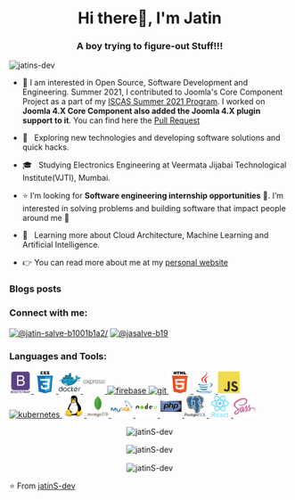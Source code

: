 <h1 align="center">Hi there👋, I'm Jatin</h1>
<h3 align="center">A boy trying to figure-out Stuff!!!</h3>

<p align="left"> <img src="https://komarev.com/ghpvc/?username=jatins-dev&label=Profile%20views&color=0e75b6&style=flat" alt="jatins-dev" /> </p>

- :star_struck:  I am interested in Open Source, Software Development and Engineering. Summer 2021, I contributed to Joomla's Core Component Project as a part of my [ISCAS Summer 2021 Program](https://summer.iscas.ac.cn/). I worked on **Joomla 4.X Core Component also added the Joomla 4.X plugin support to it**. You can find here the [Pull Request](https://github.com/joomla-projects/soc21_guided-tour/pull/5) 
- 🤔 &nbsp; Exploring new technologies and developing software solutions and quick hacks.
- 🎓 &nbsp; Studying Electronics Engineering at Veermata Jijabai Technological Institute(VJTI), Mumbai.
- :star:  I’m looking for **Software engineering internship opportunities** :raising_hand:. I’m interested in solving problems and building software that impact people around me :raised_hands: 

- 🌱 &nbsp; Learning more about Cloud Architecture, Machine Learning and Artificial Intelligence.
- :point_right:  You can read more about me at my [personal website](https://jatins-dev.github.io/myPortfolio/)

### Blogs posts
<!-- BLOG-POST-LIST:START -->
<!-- BLOG-POST-LIST:END -->

<h3 align="left">Connect with me:</h3>
<p align="left">
<a href="https://linkedin.com/in/@jatin-salve-b1001b1a2/" target="blank"><img align="center" src="https://raw.githubusercontent.com/rahuldkjain/github-profile-readme-generator/master/src/images/icons/Social/linked-in-alt.svg" alt="@jatin-salve-b1001b1a2/" height="30" width="40" /></a>
<a href="https://medium.com/@jasalve-b19" target="blank"><img align="center" src="https://raw.githubusercontent.com/rahuldkjain/github-profile-readme-generator/master/src/images/icons/Social/medium.svg" alt="@jasalve-b19" height="30" width="40" /></a>
</p>

<h3 align="left">Languages and Tools:</h3>
<p align="left"> <a href="https://getbootstrap.com" target="_blank"> <img src="https://raw.githubusercontent.com/devicons/devicon/master/icons/bootstrap/bootstrap-plain-wordmark.svg" alt="bootstrap" width="40" height="40"/> </a> <a href="https://www.w3schools.com/css/" target="_blank"> <img src="https://raw.githubusercontent.com/devicons/devicon/master/icons/css3/css3-original-wordmark.svg" alt="css3" width="40" height="40"/> </a> <a href="https://www.docker.com/" target="_blank"> <img src="https://raw.githubusercontent.com/devicons/devicon/master/icons/docker/docker-original-wordmark.svg" alt="docker" width="40" height="40"/> </a> <a href="https://expressjs.com" target="_blank"> <img src="https://raw.githubusercontent.com/devicons/devicon/master/icons/express/express-original-wordmark.svg" alt="express" width="40" height="40"/> </a> <a href="https://firebase.google.com/" target="_blank"> <img src="https://www.vectorlogo.zone/logos/firebase/firebase-icon.svg" alt="firebase" width="40" height="40"/> </a> <a href="https://git-scm.com/" target="_blank"> <img src="https://www.vectorlogo.zone/logos/git-scm/git-scm-icon.svg" alt="git" width="40" height="40"/> </a> <a href="https://www.w3.org/html/" target="_blank"> <img src="https://raw.githubusercontent.com/devicons/devicon/master/icons/html5/html5-original-wordmark.svg" alt="html5" width="40" height="40"/> </a> <a href="https://www.java.com" target="_blank"> <img src="https://raw.githubusercontent.com/devicons/devicon/master/icons/java/java-original.svg" alt="java" width="40" height="40"/> </a> <a href="https://developer.mozilla.org/en-US/docs/Web/JavaScript" target="_blank"> <img src="https://raw.githubusercontent.com/devicons/devicon/master/icons/javascript/javascript-original.svg" alt="javascript" width="40" height="40"/> </a> <a href="https://kubernetes.io" target="_blank"> <img src="https://www.vectorlogo.zone/logos/kubernetes/kubernetes-icon.svg" alt="kubernetes" width="40" height="40"/> </a> <a href="https://www.linux.org/" target="_blank"> <img src="https://raw.githubusercontent.com/devicons/devicon/master/icons/linux/linux-original.svg" alt="linux" width="40" height="40"/> </a> <a href="https://www.mongodb.com/" target="_blank"> <img src="https://raw.githubusercontent.com/devicons/devicon/master/icons/mongodb/mongodb-original-wordmark.svg" alt="mongodb" width="40" height="40"/> </a> <a href="https://www.mysql.com/" target="_blank"> <img src="https://raw.githubusercontent.com/devicons/devicon/master/icons/mysql/mysql-original-wordmark.svg" alt="mysql" width="40" height="40"/> </a> <a href="https://nodejs.org" target="_blank"> <img src="https://raw.githubusercontent.com/devicons/devicon/master/icons/nodejs/nodejs-original-wordmark.svg" alt="nodejs" width="40" height="40"/> </a> <a href="https://www.php.net" target="_blank"> <img src="https://raw.githubusercontent.com/devicons/devicon/master/icons/php/php-original.svg" alt="php" width="40" height="40"/> </a> <a href="https://www.postgresql.org" target="_blank"> <img src="https://raw.githubusercontent.com/devicons/devicon/master/icons/postgresql/postgresql-original-wordmark.svg" alt="postgresql" width="40" height="40"/> </a> <a href="https://reactjs.org/" target="_blank"> <img src="https://raw.githubusercontent.com/devicons/devicon/master/icons/react/react-original-wordmark.svg" alt="react" width="40" height="40"/> </a> <a href="https://sass-lang.com" target="_blank"> <img src="https://raw.githubusercontent.com/devicons/devicon/master/icons/sass/sass-original.svg" alt="sass" width="40" height="40"/> </a> </p>
<p align="center">
  <img src="https://github-readme-stats.vercel.app/api?username=jatinS-dev&count_private=true&hide=stars&show_icons=true&theme=cobalt&include_all_commits=true" alt="jatinS-dev" />   
  <p align="center"><img align="center" src="https://github-readme-streak-stats.herokuapp.com/?user=jatinS-dev&theme=cobalt" alt="jatinS-dev" /></p>
</p>
 <p align="center"><img align="center" src="https://github-readme-stats.vercel.app/api/top-langs/?username=jatinS-dev&layout=compact&show_icons=true&theme=cobalt" alt="jatinS-dev" /></p>
</p>

⭐️ From [jatinS-dev](https://github.com/jatinS-dev)
